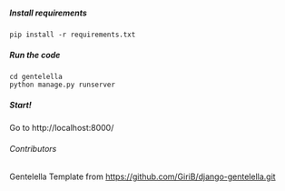 ##### Install requirements 
    pip install -r requirements.txt

##### Run the code
    cd gentelella
    python manage.py runserver 
    
##### Start!
Go to http://localhost:8000/

###### Contributors 
Gentelella Template from https://github.com/GiriB/django-gentelella.git
